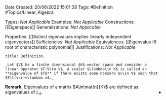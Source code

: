 <div class="topSpace"></div>

Date Created: 20/06/2022 15:01:38
Tags: #Definition #Topics/Linear_Algebra

Types: _Not Applicable_
Examples: _Not Applicable_
Constructions: [[Eigenspace]]
Generalizations: _Not Applicable_

Properties: [[Distinct eigenvalues implies linearly independent eigenvectors]]
Sufficiencies: _Not Applicable_
Equivalences: [[Eigenvalue iff root of characteristic polynomial]]
Justifications: _Not Applicable_

``` ad-Definition
title: Definition.

_Let $V$ be a finite dimensional $K$-vector space and consider a linear operator $T:V\to V$. A scalar $\lambda\in K$ is called an **eigenvalue of $T$** if there exists some nonzero $v\in V$ such that $T\l(v\r)=\lambda v$._

```

**Remark.** Eigenvalues of a matrix $A\in\mat{n}{K}$ are defined as eigenvalues of $L_A$.<span style="float:right;">$\blacklozenge$</span>
